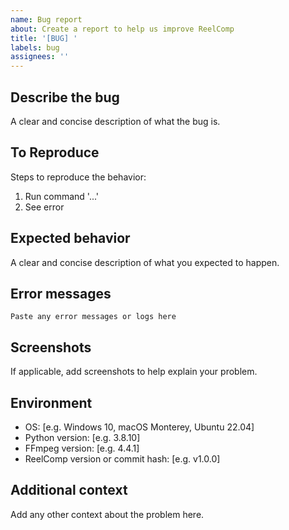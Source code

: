 ```yaml
---
name: Bug report
about: Create a report to help us improve ReelComp
title: '[BUG] '
labels: bug
assignees: ''
---
```


## Describe the bug
A clear and concise description of what the bug is.

## To Reproduce
Steps to reproduce the behavior:
1. Run command '...'
2. See error

## Expected behavior
A clear and concise description of what you expected to happen.

## Error messages
```
Paste any error messages or logs here
```

## Screenshots
If applicable, add screenshots to help explain your problem.

## Environment
 - OS: [e.g. Windows 10, macOS Monterey, Ubuntu 22.04]
 - Python version: [e.g. 3.8.10]
 - FFmpeg version: [e.g. 4.4.1]
 - ReelComp version or commit hash: [e.g. v1.0.0]

## Additional context
Add any other context about the problem here. 